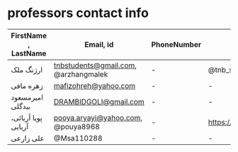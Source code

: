 # professors contact info
| FirstName , LastName | Email, id | PhoneNumber | Telegram Ch | description |  
| --------- | ----- | ----------- | ----------- | ----------- |
| ارژنگ ملک | tnbstudents@gmail.com, @arzhangmalek | - | @tnb_students | - |
| زهره مافی | mafizohreh@yahoo.com | - | - | -  |  
| امیرمسعود بیدگلی | DRAMBIDGOLI@gmail.com | - | - | - |  
| پویا آریائی، آریایی | pooya.aryayi@yahoo.com, @pouya8968 | - | https://t.me/operatingsystem1400tehranshomal | - |  
| علی زارعی | @Msa110288 | - | - | - |  






<!-- | FirstName  | LastName | Email, id | PhoneNumber | Telegram Ch | description |   -->

